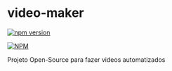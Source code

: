 # video-maker
[![npm version](https://badge.fury.io/js/package.svg)](https://badge.fury.io/js/package)

[![NPM](https://nodei.co/npm/package.png)](https://nodei.co/npm/package/)

Projeto Open-Source para fazer videos automatizados
